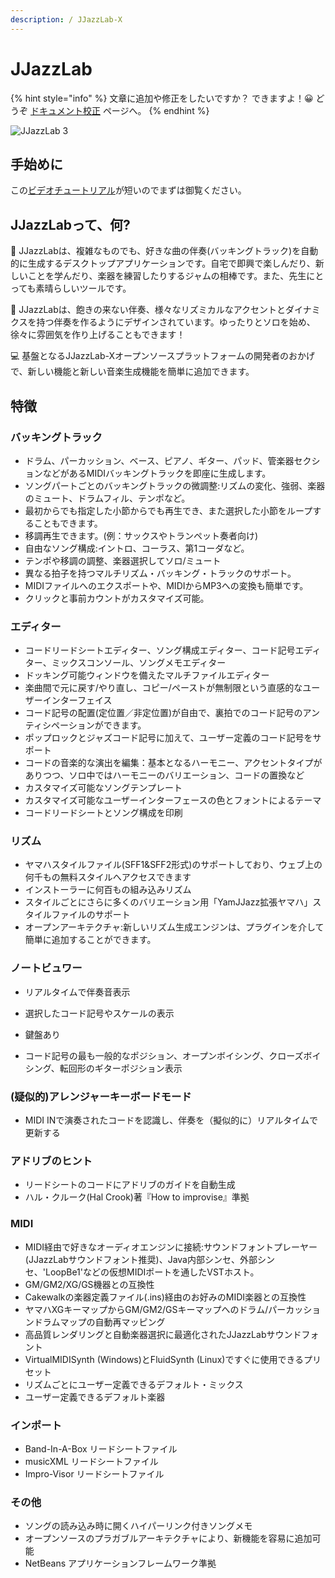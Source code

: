 ```yaml
---
description: / JJazzLab-X
---
```


# JJazzLab

{% hint style="info" %}
文章に追加や修正をしたいですか？ できますよ！:grinning: どうぞ [ドキュメント校正](contribute/improve-doc.md) ページへ。
{% endhint %}

![JJazzLab 3](https://files.gitbook.com/v0/b/gitbook-x-prod.appspot.com/o/spaces%2F-MQE7B7yjVY3xzlsorS4-887967055%2Fuploads%2Fn2aJVW6yzE43sx6gf4Yb%2FJJazzLab3.0Full.png?alt=media\&token=ee42aa7b-c548-4213-be6b-604c5c2faed2)

## 手始めに

この[ビデオチュートリアル](video-tutorials.md#for-starters)が短いのでまずは御覧ください。

## JJazzLabって、何?&#x20;

🎵 JJazzLabは、複雑なものでも、好きな曲の伴奏(バッキングトラック)を自動的に生成するデスクトップアプリケーションです。自宅で即興で楽しんだり、新しいことを学んだり、楽器を練習したりするジャムの相棒です。また、先生にとっても素晴らしいツールです。&#x20;

:saxophone: JJazzLabは、飽きの来ない伴奏、様々なリズミカルなアクセントとダイナミクスを持つ伴奏を作るようにデザインされています。ゆったりとソロを始め、徐々に雰囲気を作り上げることもできます！

:computer: 基盤となるJJazzLab-Xオープンソースプラットフォームの開発者のおかげで、新しい機能と新しい音楽生成機能を簡単に追加できます。 &#x20;

## 特徴

### バッキングトラック

* ドラム、パーカッション、ベース、ピアノ、ギター、パッド、管楽器セクションなどがあるMIDIバッキングトラックを即座に生成します。
* ソングパートごとのバッキングトラックの微調整:リズムの変化、強弱、楽器のミュート、ドラムフィル、テンポなど。
* 最初からでも指定した小節からでも再生でき、また選択した小節をループすることもできます。
* 移調再生できます。(例：サックスやトランペット奏者向け)
* 自由なソング構成:イントロ、コーラス、第1コーダなど。
* テンポや移調の調整、楽器選択してソロ/ミュート
* 異なる拍子を持つマルチリズム・バッキング・トラックのサポート。
* MIDIファイルへのエクスポートや、MIDIからMP3への変換も簡単です。
* クリックと事前カウントがカスタマイズ可能。

### エディター

* コードリードシートエディター、ソング構成エディター、コード記号エディター、ミックスコンソール、ソングメモエディター
* ドッキング可能ウィンドウを備えたマルチファイルエディター
* 楽曲間で元に戻す/やり直し、コピー/ペーストが無制限という直感的なユーザーインターフェイス
* コード記号の配置(定位置／非定位置)が自由で、裏拍でのコード記号のアンティシペーションができます。
* ポップロックとジャズコード記号に加えて、ユーザー定義のコード記号をサポート
* コードの音楽的な演出を編集：基本となるハーモニー、アクセントタイプがありつつ、ソロ中ではハーモニーのバリエーション、コードの置換など
* カスタマイズ可能なソングテンプレート
* カスタマイズ可能なユーザーインターフェースの色とフォントによるテーマ
* コードリードシートとソング構成を印刷

### リズム

* ヤマハスタイルファイル(SFF1\&SFF2形式)のサポートしており、ウェブ上の何千もの無料スタイルへアクセスできます
* インストーラーに何百もの組み込みリズム
* スタイルごとにさらに多くのバリエーション用「YamJJazz拡張ヤマハ」スタイルファイルのサポート
* オープンアーキテクチャ:新しいリズム生成エンジンは、プラグインを介して簡単に追加することができます。

### ノートビュワー

* リアルタイムで伴奏音表示
* 選択したコード記号やスケールの表示
*   鍵盤あり


* コード記号の最も一般的なポジション、オープンボイシング、クローズボイシング、転回形のギターポジション表示

### (疑似的)アレンジャーキーボードモード

* MIDI INで演奏されたコードを認識し、伴奏を（擬似的に）リアルタイムで更新する

### アドリブのヒント

* リードシートのコードにアドリブのガイドを自動生成
* ハル・クルーク(Hal Crook)著『How to improvise』準拠

### MIDI

* MIDI経由で好きなオーディオエンジンに接続:サウンドフォントプレーヤー(JJazzLabサウンドフォント推奨)、Java内部シンセ、外部シンセ、'LoopBe1'などの仮想MIDIポートを通したVSTホスト。
* GM/GM2/XG/GS機器との互換性
* Cakewalkの楽器定義ファイル(.ins)経由のお好みのMIDI楽器との互換性
* ヤマハXGキーマップからGM/GM2/GSキーマップへのドラム/パーカッションドラムマップの自動再マッピング
* 高品質レンダリングと自動楽器選択に最適化されたJJazzLabサウンドフォント
* VirtualMIDISynth (Windows)とFluidSynth (Linux)ですぐに使用できるプリセット
* リズムごとにユーザー定義できるデフォルト・ミックス
* ユーザー定義できるデフォルト楽器

### インポート

* Band-In-A-Box リードシートファイル
* musicXML リードシートファイル
* Impro-Visor リードシートファイル

### その他

* ソングの読み込み時に開くハイパーリンク付きソングメモ
* オープンソースのプラガブルアーキテクチャにより、新機能を容易に追加可能
* NetBeans アプリケーションフレームワーク準拠

